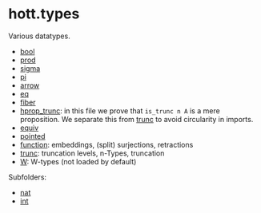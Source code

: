 hott.types
==========

Various datatypes.

* [bool](bool.hlean)
* [prod](prod.hlean)
* [sigma](sigma.hlean)
* [pi](pi.hlean)
* [arrow](arrow.hlean)
* [eq](eq.hlean)
* [fiber](fiber.hlean)
* [hprop_trunc](hprop_trunc.hlean): in this file we prove that `is_trunc n A` is a mere proposition. We separate this from [trunc](trunc.hlean) to avoid circularity in imports.
* [equiv](equiv.hlean)
* [pointed](pointed.hlean)
* [function](function.hlean): embeddings, (split) surjections, retractions
* [trunc](trunc.hlean): truncation levels, n-Types, truncation
* [W](W.hlean): W-types (not loaded by default)

Subfolders:

* [nat](nat/nat.md)
* [int](int/int.md)
